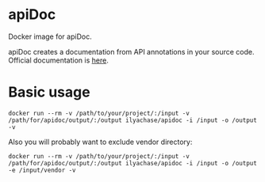 # apiDoc
Docker image for apiDoc.

apiDoc creates a documentation from API annotations in your source code. Official documentation is [here](http://apidocjs.com/).

# Basic usage
`docker run --rm -v /path/to/your/project/:/input -v /path/for/apidoc/output/:/output ilyachase/apidoc -i /input -o /output -v`

Also you will probably want to exclude vendor directory:

`docker run --rm -v /path/to/your/project/:/input -v /path/for/apidoc/output/:/output ilyachase/apidoc -i /input -o /output -e /input/vendor -v`